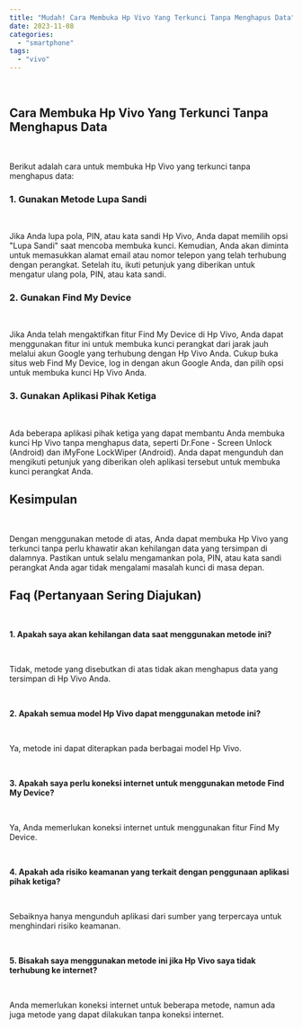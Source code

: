 ```yaml
---
title: "Mudah! Cara Membuka Hp Vivo Yang Terkunci Tanpa Menghapus Data"
date: 2023-11-08
categories: 
  - "smartphone"
tags: 
  - "vivo"
---
```


 

## Cara Membuka Hp Vivo Yang Terkunci Tanpa Menghapus Data

 

Berikut adalah cara untuk membuka Hp Vivo yang terkunci tanpa menghapus data:

### 1\. Gunakan Metode Lupa Sandi

 

Jika Anda lupa pola, PIN, atau kata sandi Hp Vivo, Anda dapat memilih opsi "Lupa Sandi" saat mencoba membuka kunci. Kemudian, Anda akan diminta untuk memasukkan alamat email atau nomor telepon yang telah terhubung dengan perangkat. Setelah itu, ikuti petunjuk yang diberikan untuk mengatur ulang pola, PIN, atau kata sandi.

### 2\. Gunakan Find My Device

 

Jika Anda telah mengaktifkan fitur Find My Device di Hp Vivo, Anda dapat menggunakan fitur ini untuk membuka kunci perangkat dari jarak jauh melalui akun Google yang terhubung dengan Hp Vivo Anda. Cukup buka situs web Find My Device, log in dengan akun Google Anda, dan pilih opsi untuk membuka kunci Hp Vivo Anda.

### 3\. Gunakan Aplikasi Pihak Ketiga

 

Ada beberapa aplikasi pihak ketiga yang dapat membantu Anda membuka kunci Hp Vivo tanpa menghapus data, seperti Dr.Fone - Screen Unlock (Android) dan iMyFone LockWiper (Android). Anda dapat mengunduh dan mengikuti petunjuk yang diberikan oleh aplikasi tersebut untuk membuka kunci perangkat Anda.

## Kesimpulan

 

Dengan menggunakan metode di atas, Anda dapat membuka Hp Vivo yang terkunci tanpa perlu khawatir akan kehilangan data yang tersimpan di dalamnya. Pastikan untuk selalu mengamankan pola, PIN, atau kata sandi perangkat Anda agar tidak mengalami masalah kunci di masa depan.

## Faq (Pertanyaan Sering Diajukan)

 

**1\. Apakah saya akan kehilangan data saat menggunakan metode ini?**

 

Tidak, metode yang disebutkan di atas tidak akan menghapus data yang tersimpan di Hp Vivo Anda.

 

**2\. Apakah semua model Hp Vivo dapat menggunakan metode ini?**

 

Ya, metode ini dapat diterapkan pada berbagai model Hp Vivo.

 

**3\. Apakah saya perlu koneksi internet untuk menggunakan metode Find My Device?**

 

Ya, Anda memerlukan koneksi internet untuk menggunakan fitur Find My Device.

 

**4\. Apakah ada risiko keamanan yang terkait dengan penggunaan aplikasi pihak ketiga?**

 

Sebaiknya hanya mengunduh aplikasi dari sumber yang terpercaya untuk menghindari risiko keamanan.

 

**5\. Bisakah saya menggunakan metode ini jika Hp Vivo saya tidak terhubung ke internet?**

 

Anda memerlukan koneksi internet untuk beberapa metode, namun ada juga metode yang dapat dilakukan tanpa koneksi internet.
